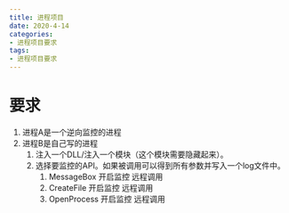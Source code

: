 ```yaml
---
title: 进程项目
date: 2020-4-14
categories: 
- 进程项目要求
tags: 
- 进程项目要求
---
```


# 要求
1. 进程A是一个逆向监控的进程
2. 进程B是自己写的进程
   1. 注入一个DLL/注入一个模块（这个模块需要隐藏起来）。
   2. 选择要监控的API。如果被调用可以得到所有参数并写入一个log文件中。
      1. MessageBox 开启监控    远程调用
      2. CreateFile 开启监控    远程调用
      3. OpenProcess    开启监控    远程调用